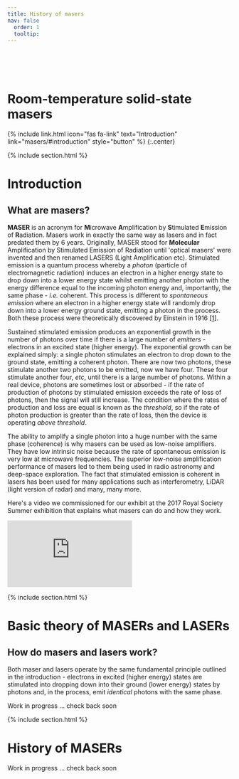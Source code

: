 ```yaml
---
title: History of masers
nav: false
  order: 1
  tooltip:
---
```


# <i class="fas fa-satellite"></i><br><br>Room-temperature solid-state masers

{%
  include link.html
  icon="fas fa-link"
  text="Introduction"
  link="masers/#introduction"
  style="button"
%}
{:.center}

<!--
{%
  include link.html
  icon="fas fa-link"
  text="Basic theory"
  link="masers/#basic-theory-of-masers-and-lasers"
  style="button"
%}
{%
  include link.html
  icon="fas fa-link"
  text="History 20th C"
  link="masers/#history-of-masers"
  style="button"
%}
{:.center}
-->

{% include section.html %}

# Introduction

## What are masers?

**MASER** is an acronym for **M**icrowave **A**mplification by **S**timulated **E**mission of **R**adiation.  Masers work in exactly the same way as lasers and in fact predated them by 6 years.  Originally, MASER stood for **Molecular** Amplification by Stimulated Emission of Radiation until 'optical masers' were invented and then renamed LASERS (Light Amplification etc).  Stimulated emission is a quantum process whereby a *photon* (particle of electromagnetic radiation) induces an electron in a higher energy state to drop down into a lower energy state whilst emitting another photon with the energy difference equal to the incoming photon energy and, importantly, the same phase - *i.e.* coherent.  This process is different to *spontaneous emission* where an electron in a higher energy state will randomly drop down into a lower energy ground state, emitting a photon in the process.  Both these process were theoretically discovered by Einstein in 1916 [[1](https://ui.adsabs.harvard.edu/abs/1916DPhyG..18..318E/abstract)].  

Sustained stimulated emission produces an exponential growth in the number of photons over time if there is a large number of *emitters* - electrons in an excited state (higher energy).  The exponential growth can be explained simply: a single photon stimulates an electron to drop down to the ground state, emitting a coherent photon.  There are now two photons, these stimulate another two photons to be emitted, now we have four.  These four stimulate another four, *etc*, until there is a large number of photons.  Within a real device, photons are sometimes lost or absorbed - if the rate of production of photons by stimulated emission exceeds the rate of loss of photons, then the signal will still increase.  The condition where the rates of production and loss are equal is known as the *threshold*, so if the rate of photon production is greater than the rate of loss, then the device is operating *above threshold*.

The ability to amplify a single photon into a huge number with the same phase (coherence) is why masers can be used as low-noise amplifiers.  They have low intrinsic noise because the rate of spontaneous emission is very low at microwave frequencies.  The superior low-noise amplification performance of masers led to them being used in radio astronomy and deep-space exploration. The fact that stimulated emission is coherent in lasers has been used for many applications such as interferometry, LiDAR (light version of radar) and many, many more.

Here's a video we commissioned for our exhibit at the 2017 Royal Society Summer exhibition that explains what masers can do and how they work.


<div class="videoWrapper">
  <!-- Copy & Pasted from YouTube -->
  <iframe  width="280px" height="150px" src="https://www.youtube.com/embed/nBCSh5ivLYQ" frameborder="0" allowfullscreen></iframe>   
</div>


{% include section.html %}

# Basic theory of MASERs and LASERs

## How do masers and lasers work?

Both maser and lasers operate by the same fundamental principle outlined in the introduction - electrons in excited (higher energy) states are stimulated into dropping down into their ground (lower energy) states by photons and, in the process, emit *identical* photons with the same phase.    

Work in progress ... check back soon

{% include section.html %}


# History of MASERs

Work in progress ... check back soon

<!--
{% capture text %}
Lorem ipsum dolor sit amet, consectetur adipiscing elit, sed do eiusmod tempor incididunt ut labore et dolore magna aliqua.
Nec sagittis aliquam malesuada bibendum arcu.
{% endcapture %}
{%
  include feature.html
  image="images/townes.jpg"
  link="resources"
  heading="Extra, extra, read all about it!"
  text=text
%}

Noise is the bane of electronic engineers.  We see it on our TVs and hear it on our mobile phones and our radios.  A recent discovery indicates that there may well be a solution.

In the new world of Big Data, we’re increasingly dependent on accurate, reliable and secure communications. Countries with the best communications infrastructure experience faster rates of economic growth [1].  And the rapidly falling costs of data connections means that the number of services built around connected devices will only increase.

But this rapid growth poses a challenge. The microwave technologies that underpin today’s communications infrastructure – from satellite networks to Bluetooth to 4G – are all susceptible to electromagnetic interference.  We’ve all experienced microwave noise: unexpectedly dropped call, crosstalk and Wi-Fi that grinds to a halt.  As more devices attempt to communicate, this problem will only get worse.

Engineering electronics that are resistant to noise is technically possible but has always been costly. One early promising noise-limiting technology was the maser, discovered by Charles Townes in the 1950s and a sister technology to the laser. However, the MASER has had little widespread technological impact because it was inconvenient to use - only functioning in high magnetic fields, a vacuum and  at temperatures close to absolute zero (-273°C).  It was just too difficult so it was not surprising that Townes and his team turned to LASERs which could operate in the earth’s magnetic field and at room temperature.

We have a discovered a new design for a maser that overcomes these problems [2]. The performance of this new maser is orders of magnitude better than the best competing technology.  The breakthrough means the cost to manufacture and operate masers could be dramatically reduced, paving the way for their widespread integration into telecommunications.

When lasers were invented no one knew exactly how they would be used; yet they are now ubiquitous. Already we can foresee additional applications for the re-engineered maser that include more sensitive medical scanners; chemical sensors for remotely detecting explosives; advanced quantum computer components; and better radio astronomy devices for potentially detecting life on other planets. In the near term, the discovery of a room temperature maser solves a real world challenge. It promises better communications that are resilient to the growing problem of noise in our connected infrastructure.

[1] Deloitte LLP. What is the impact of mobile telephony on economic growth? GSM Association (2012)
[2] Oxborrow M., Breeze J. D., Alford N. M. Room temperature maser. Nature 488:353–356 (2012)
-->
